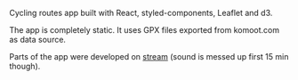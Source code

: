Cycling routes app built with React, styled-components, Leaflet and d3.

The app is completely static. It uses GPX files exported from komoot.com as data source.

Parts of the app were developed on [stream](https://www.youtube.com/watch?v=b9VFmmxpVTI) (sound is messed up first 15 min though).